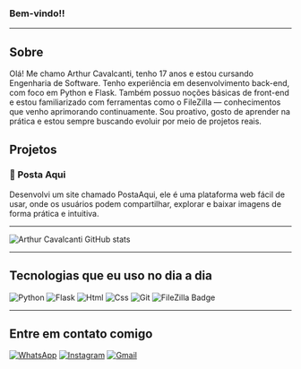 
### Bem-vindo!!

---

## Sobre 

Olá! Me chamo Arthur Cavalcanti, tenho 17 anos e estou cursando Engenharia de Software. Tenho experiência em desenvolvimento back-end, com foco em Python e Flask. Também possuo noções básicas de front-end e estou familiarizado com ferramentas como o FileZilla — conhecimentos que venho aprimorando continuamente. Sou proativo, gosto de aprender na prática e estou sempre buscando evoluir por meio de projetos reais.

## Projetos

### 📌 Posta Aqui
Desenvolvi um site chamado PostaAqui, ele é uma plataforma web fácil de usar, onde os usuários podem compartilhar, explorar e baixar imagens de forma prática e intuitiva.

---

![Arthur Cavalcanti GitHub stats](https://github-readme-stats.vercel.app/api?username=Arthur-Cavalcanti-dev&show_icons=true&theme=radical)

---

## Tecnologias que eu uso no dia a dia

![Python](https://img.shields.io/badge/Python-3776AB?style=for-the-badge&logo=python&logoColor=white) ![Flask](https://img.shields.io/badge/Flask-000000?style=for-the-badge&logo=flask&logoColor=white) ![Html](https://img.shields.io/badge/HTML-239120?style=for-the-badge&logo=html5&logoColor=white) ![Css](https://img.shields.io/badge/CSS-639?logo=css&logoColor=fff&style=for-the-badge) ![Git](https://img.shields.io/badge/GIT-E44C30?style=for-the-badge&logo=git&logoColor=white) ![FileZilla Badge](https://img.shields.io/badge/FileZilla-BF0000?logo=filezilla&logoColor=fff&style=for-the-badge)

---

## Entre em contato comigo

[![WhatsApp](https://img.shields.io/badge/WhatsApp-25D366?style=for-the-badge&logo=whatsapp&logoColor=white)](https://wa.me/5581987229685)  [![Instagram](https://img.shields.io/badge/Instagram-E4405F?style=for-the-badge&logo=instagram&logoColor=white)](https://instagram.com/arthur_felipe_a.c/) [![Gmail](https://img.shields.io/badge/Gmail-D14836?style=for-the-badge&logo=gmail&logoColor=white)](mailto:antunescavalcantiarthurfelipe@gmail.com)



